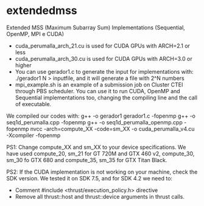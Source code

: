 # extendedmss
Extended MSS (Maximum Subarray Sum) Implementations (Sequential, OpenMP, MPI e CUDA)

- cuda_perumalla_arch_21.cu is used for CUDA GPUs with ARCH=2.1 or less
- cuda_perumalla_arch_30.cu is used for CUDA GPUs with ARCH=3.0 or higher
- You can use gerador1.c to generate the input for implementations with: ./gerador1 N > inputfile, and it will generate a file with 2^N numbers
- mpi_example.sh is an example of a submission job on Cluster CTEI through PBS scheduler. You can use it to run CUDA, OpenMP and Sequential implementations too, changing the compiling line and the call of executable.

We compiled our codes with:
g++ -o gerador1 gerador1.c -fopenmp
g++ -o <filename> seq1d_perumalla.cpp -fopenmp
g++ -o <filename> seq1d_perumalla_openmp.cpp -fopenmp
nvcc -arch=compute_XX -code=sm_XX -o <filename> cuda_perumalla_v4.cu -Xcompiler -fopenmp

PS1: Change compute_XX and sm_XX to your device specifications. We have used compute_20, sm_21 for GT 720M and GTX 460 v2, compute_30, sm_30 fo GTX 680 and compute_35, sm_35 for GTX Titan Black.

PS2: If the CUDA implementation is not working on your machine, check the SDK version. We tested it on SDK 7.5, and for SDK 4.2 we need to:
- Comment #include <thrust/execution_policy.h> directive
- Remove all thrust::host and thrust::device arguments in thrust calls.
